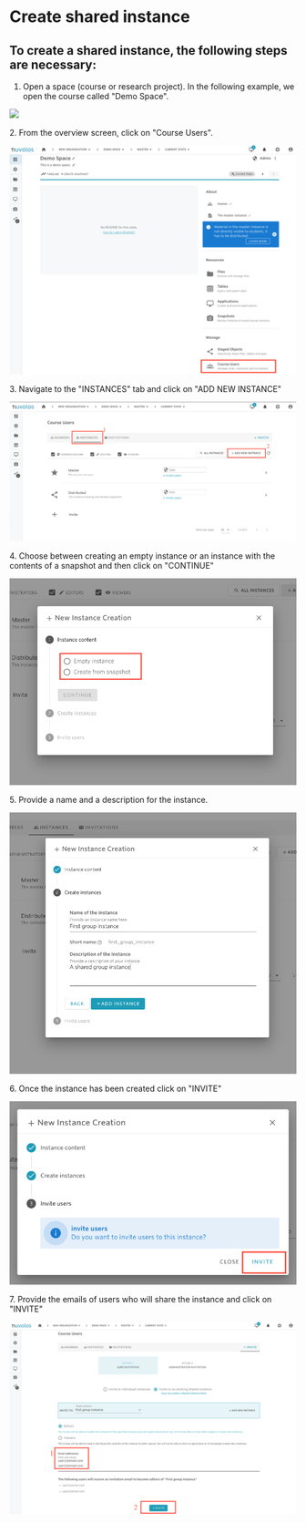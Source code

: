 # Create shared instance

## To create a shared instance, the following steps are necessary:

1. Open a space (course or research project). In the following example, we open the course called "Demo Space".

![](broken-reference)

&#x20;   2\. From the overview screen, click on "Course Users".

![](../../.gitbook/assets/screen-shot-2020-11-17-at-10.40.13-am.png)

&#x20;   3\. Navigate to the "INSTANCES" tab and click on "ADD NEW INSTANCE"

![](../../.gitbook/assets/screen-shot-2020-11-17-at-10.51.41-am.png)

&#x20;   4\. Choose between creating an empty instance or an instance with the contents of a snapshot and then click on "CONTINUE"

![](../../.gitbook/assets/screen-shot-2020-11-17-at-11.00.43-am.png)

&#x20;   5\. Provide a name and a description for the instance.

![](../../.gitbook/assets/screen-shot-2020-11-17-at-11.01.22-am.png)

&#x20;   6\. Once the instance has been created click on "INVITE"

![](../../.gitbook/assets/screen-shot-2020-11-17-at-11.06.15-am.png)

&#x20;   7\. Provide the emails of users who will share the instance and click on "INVITE"

![](../../.gitbook/assets/screen-shot-2020-11-17-at-11.06.54-am.png)





